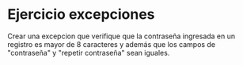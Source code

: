 # Ejercicio excepciones

Crear una excepcion que verifique que la contraseña ingresada en un registro es mayor de 8 caracteres y además que los campos de "contraseña" y "repetir contraseña" sean iguales. 